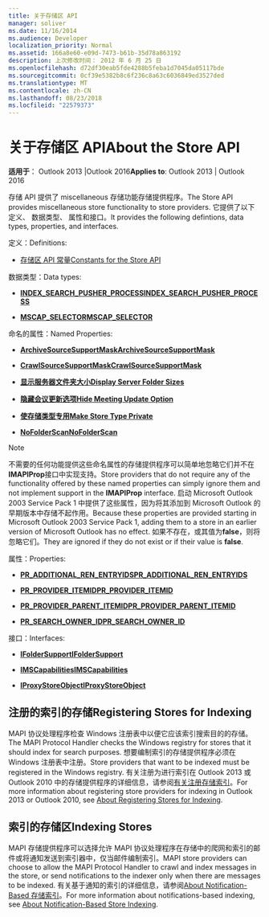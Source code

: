 ```yaml
---
title: 关于存储区 API
manager: soliver
ms.date: 11/16/2014
ms.audience: Developer
localization_priority: Normal
ms.assetid: 166a8e60-e09d-7473-b61b-35d78a863192
description: 上次修改时间： 2012 年 6 月 25 日
ms.openlocfilehash: d72df30eab5fde4288b5feba1d7045da05117bde
ms.sourcegitcommit: 0cf39e5382b8c6f236c8a63c6036849ed3527ded
ms.translationtype: MT
ms.contentlocale: zh-CN
ms.lasthandoff: 08/23/2018
ms.locfileid: "22579373"
---
```

# <a name="about-the-store-api"></a><span data-ttu-id="53990-103">关于存储区 API</span><span class="sxs-lookup"><span data-stu-id="53990-103">About the Store API</span></span>

  
  
<span data-ttu-id="53990-104">**适用于**： Outlook 2013 |Outlook 2016</span><span class="sxs-lookup"><span data-stu-id="53990-104">**Applies to**: Outlook 2013 | Outlook 2016</span></span> 
  
<span data-ttu-id="53990-105">存储 API 提供了 miscellaneous 存储功能存储提供程序。</span><span class="sxs-lookup"><span data-stu-id="53990-105">The Store API provides miscellaneous store functionality to store providers.</span></span> <span data-ttu-id="53990-106">它提供了以下定义、 数据类型、 属性和接口。</span><span class="sxs-lookup"><span data-stu-id="53990-106">It provides the following defintions, data types, properties, and interfaces.</span></span>
  
<span data-ttu-id="53990-107">定义：</span><span class="sxs-lookup"><span data-stu-id="53990-107">Definitions:</span></span>
  
- [<span data-ttu-id="53990-108">存储区 API 常量</span><span class="sxs-lookup"><span data-stu-id="53990-108">Constants for the Store API</span></span>](mapi-constants.md)
    
<span data-ttu-id="53990-109">数据类型：</span><span class="sxs-lookup"><span data-stu-id="53990-109">Data types:</span></span>
  
- <span data-ttu-id="53990-110">**[INDEX_SEARCH_PUSHER_PROCESS](index_search_pusher_process.md)**</span><span class="sxs-lookup"><span data-stu-id="53990-110">**[INDEX_SEARCH_PUSHER_PROCESS](index_search_pusher_process.md)**</span></span>
    
- <span data-ttu-id="53990-111">**[MSCAP_SELECTOR](mscap_selector.md)**</span><span class="sxs-lookup"><span data-stu-id="53990-111">**[MSCAP_SELECTOR](mscap_selector.md)**</span></span>
    
<span data-ttu-id="53990-112">命名的属性：</span><span class="sxs-lookup"><span data-stu-id="53990-112">Named Properties:</span></span>
  
- <span data-ttu-id="53990-113">**[ArchiveSourceSupportMask](archivesourcesupportmask.md)**</span><span class="sxs-lookup"><span data-stu-id="53990-113">**[ArchiveSourceSupportMask](archivesourcesupportmask.md)**</span></span>
    
- <span data-ttu-id="53990-114">**[CrawlSourceSupportMask](crawlsourcesupportmask.md)**</span><span class="sxs-lookup"><span data-stu-id="53990-114">**[CrawlSourceSupportMask](crawlsourcesupportmask.md)**</span></span>
    
- <span data-ttu-id="53990-115">**[显示服务器文件夹大小](display-server-folder-sizes-property.md)**</span><span class="sxs-lookup"><span data-stu-id="53990-115">**[Display Server Folder Sizes](display-server-folder-sizes-property.md)**</span></span>
    
- <span data-ttu-id="53990-116">**[隐藏会议更新选项](hide-meeting-update-option-property.md)**</span><span class="sxs-lookup"><span data-stu-id="53990-116">**[Hide Meeting Update Option](hide-meeting-update-option-property.md)**</span></span>
    
- <span data-ttu-id="53990-117">**[使存储类型专用](make-store-type-private-property.md)**</span><span class="sxs-lookup"><span data-stu-id="53990-117">**[Make Store Type Private](make-store-type-private-property.md)**</span></span>
    
- <span data-ttu-id="53990-118">**[NoFolderScan](nofolderscan.md)**</span><span class="sxs-lookup"><span data-stu-id="53990-118">**[NoFolderScan](nofolderscan.md)**</span></span>
    
> [!NOTE]
> <span data-ttu-id="53990-119">不需要的任何功能提供这些命名属性的存储提供程序可以简单地忽略它们并不在**IMAPIProp**接口中实现支持。</span><span class="sxs-lookup"><span data-stu-id="53990-119">Store providers that do not require any of the functionality offered by these named properties can simply ignore them and not implement support in the **IMAPIProp** interface.</span></span> <span data-ttu-id="53990-120">启动 Microsoft Outlook 2003 Service Pack 1 中提供了这些属性，因为将其添加到 Microsoft Outlook 的早期版本中存储不起作用。</span><span class="sxs-lookup"><span data-stu-id="53990-120">Because these properties are provided starting in Microsoft Outlook 2003 Service Pack 1, adding them to a store in an earlier version of Microsoft Outlook has no effect.</span></span> <span data-ttu-id="53990-121">如果不存在，或其值为**false**，则将忽略它们。</span><span class="sxs-lookup"><span data-stu-id="53990-121">They are ignored if they do not exist or if their value is **false**.</span></span> 
  
<span data-ttu-id="53990-122">属性：</span><span class="sxs-lookup"><span data-stu-id="53990-122">Properties:</span></span>
  
- <span data-ttu-id="53990-123">**[PR_ADDITIONAL_REN_ENTRYIDS](pidtagadditionalrenentryids-canonical-property.md)**</span><span class="sxs-lookup"><span data-stu-id="53990-123">**[PR_ADDITIONAL_REN_ENTRYIDS](pidtagadditionalrenentryids-canonical-property.md)**</span></span>
    
- <span data-ttu-id="53990-124">**[PR_PROVIDER_ITEMID](pidtagprovideritemid-canonical-property.md)**</span><span class="sxs-lookup"><span data-stu-id="53990-124">**[PR_PROVIDER_ITEMID](pidtagprovideritemid-canonical-property.md)**</span></span>
    
- <span data-ttu-id="53990-125">**[PR_PROVIDER_PARENT_ITEMID](pidtagproviderparentitemid-canonical-property.md)**</span><span class="sxs-lookup"><span data-stu-id="53990-125">**[PR_PROVIDER_PARENT_ITEMID](pidtagproviderparentitemid-canonical-property.md)**</span></span>
    
- <span data-ttu-id="53990-126">**[PR_SEARCH_OWNER_ID](pidtagsearchownerid-canonical-property.md)**</span><span class="sxs-lookup"><span data-stu-id="53990-126">**[PR_SEARCH_OWNER_ID](pidtagsearchownerid-canonical-property.md)**</span></span>
    
<span data-ttu-id="53990-127">接口：</span><span class="sxs-lookup"><span data-stu-id="53990-127">Interfaces:</span></span>
  
- <span data-ttu-id="53990-128">**[IFolderSupport](ifoldersupportiunknown.md)**</span><span class="sxs-lookup"><span data-stu-id="53990-128">**[IFolderSupport](ifoldersupportiunknown.md)**</span></span>
    
- <span data-ttu-id="53990-129">**[IMSCapabilities](imscapabilitiesiunknown.md)**</span><span class="sxs-lookup"><span data-stu-id="53990-129">**[IMSCapabilities](imscapabilitiesiunknown.md)**</span></span>
    
- <span data-ttu-id="53990-130">**[IProxyStoreObject](iproxystoreobject.md)**</span><span class="sxs-lookup"><span data-stu-id="53990-130">**[IProxyStoreObject](iproxystoreobject.md)**</span></span>
    
## <a name="registering-stores-for-indexing"></a><span data-ttu-id="53990-131">注册的索引的存储</span><span class="sxs-lookup"><span data-stu-id="53990-131">Registering Stores for Indexing</span></span>

<span data-ttu-id="53990-132">MAPI 协议处理程序检查 Windows 注册表中以便它应该索引搜索目的的存储。</span><span class="sxs-lookup"><span data-stu-id="53990-132">The MAPI Protocol Handler checks the Windows registry for stores that it should index for search purposes.</span></span> <span data-ttu-id="53990-133">想要编制索引的存储提供程序必须在 Windows 注册表中注册。</span><span class="sxs-lookup"><span data-stu-id="53990-133">Store providers that want to be indexed must be registered in the Windows registry.</span></span> <span data-ttu-id="53990-134">有关注册为进行索引在 Outlook 2013 或 Outlook 2010 中的存储提供程序的详细信息，请参阅[有关注册存储索引](about-registering-stores-for-indexing.md)。</span><span class="sxs-lookup"><span data-stu-id="53990-134">For more information about registering store providers for indexing in Outlook 2013 or Outlook 2010, see [About Registering Stores for Indexing](about-registering-stores-for-indexing.md).</span></span>
  
## <a name="indexing-stores"></a><span data-ttu-id="53990-135">索引的存储区</span><span class="sxs-lookup"><span data-stu-id="53990-135">Indexing Stores</span></span>

<span data-ttu-id="53990-136">MAPI 存储提供程序可以选择允许 MAPI 协议处理程序在存储中的爬网和索引的邮件或将通知发送到索引器中，仅当邮件编制索引。</span><span class="sxs-lookup"><span data-stu-id="53990-136">MAPI store providers can choose to allow the MAPI Protocol Handler to crawl and index messages in the store, or send notifications to the indexer only when there are messages to be indexed.</span></span> <span data-ttu-id="53990-137">有关基于通知的索引的详细信息，请参阅[About Notification-Based 存储索引](about-notification-based-store-indexing.md)。</span><span class="sxs-lookup"><span data-stu-id="53990-137">For more information about notifications-based indexing, see [About Notification-Based Store Indexing](about-notification-based-store-indexing.md).</span></span>
  

